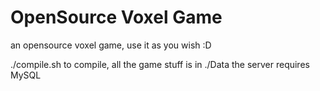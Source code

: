 # OpenSource Voxel Game

an opensource voxel game, use it as you wish :D

./compile.sh to compile, all the game stuff is in ./Data the server requires MySQL
